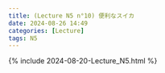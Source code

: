 ```yaml
---
title: (Lecture N5 n°10) 便利なスイカ
date: 2024-08-26 14:49
categories: [Lecture]
tags: N5
---
```

{% include 2024-08-20-Lecture_N5.html %}